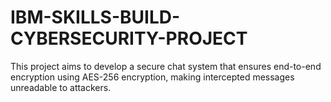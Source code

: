 # IBM-SKILLS-BUILD-CYBERSECURITY-PROJECT
 This project aims to develop a secure chat system that ensures end-to-end encryption using AES-256 encryption, making intercepted messages unreadable to attackers.

